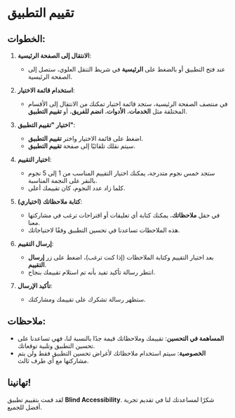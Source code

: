 # تقييم التطبيق

## الخطوات:

1. **الانتقال إلى الصفحة الرئيسية**:

   - عند فتح التطبيق أو بالضغط على **الرئيسية** في شريط التنقل العلوي، ستصل إلى الصفحة الرئيسية.

2. **استخدام قائمة الاختيار**:

   - في منتصف الصفحة الرئيسية، ستجد قائمة اختيار تمكنك من الانتقال إلى الأقسام المختلفة مثل **الخدمات**، **الأدوات**، **انضم للفريق**، أو **تقييم التطبيق**.

3. **اختيار "تقييم التطبيق"**:

   - اضغط على قائمة الاختيار واختر **تقييم التطبيق**.
   - سيتم نقلك تلقائيًا إلى صفحة **تقييم التطبيق**.

4. **اختيار التقييم**:

   - ستجد خمس نجوم متدرجة، يمكنك اختيار التقييم المناسب من 1 إلى 5 نجوم بالنقر على النجمة المناسبة.
   - كلما زاد عدد النجوم، كان تقييمك أعلى.

5. **كتابة ملاحظاتك (اختياري)**:

   - في حقل **ملاحظاتك**، يمكنك كتابة أي تعليقات أو اقتراحات ترغب في مشاركتها معنا.
   - هذه الملاحظات تساعدنا في تحسين التطبيق وفقًا لاحتياجاتك.

6. **إرسال التقييم**:

   - بعد اختيار التقييم وكتابة الملاحظات (إذا كنت ترغب)، اضغط على زر **إرسال التقييم**.
   - انتظر رسالة تأكيد تفيد بأنه تم استلام تقييمك بنجاح.

7. **تأكيد الإرسال**:

   - ستظهر رسالة تشكرك على تقييمك ومشاركتك.

## ملاحظات:

- **المساهمة في التحسين**: تقييمك وملاحظاتك قيمة جدًا بالنسبة لنا، فهي تساعدنا على تحسين التطبيق وتلبية توقعاتك.
- **الخصوصية**: سيتم استخدام ملاحظاتك لأغراض تحسين التطبيق فقط ولن يتم مشاركتها مع أي طرف ثالث.

## تهانينا!

لقد قمت بتقييم تطبيق **Blind Accessibility**. شكرًا لمساعدتك لنا في تقديم تجربة أفضل للجميع.
